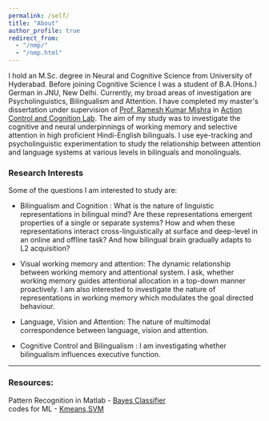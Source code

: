 ```yaml
---
permalink: /self/
title: "About"
author_profile: true
redirect_from: 
  - "/nmp/"
  - "/nmp.html"
---
```

I hold an M.Sc. degree in Neural and Cognitive Science from University of Hyderabad. Before joining Cognitive Science I was a student of B.A.(Hons.) German in JNU, New Delhi. Currently, my broad areas of investigation are Psycholinguistics, Bilingualism and Attention. 
I have completed my master's dissertation under supervision of [Prof. Ramesh Kumar Mishra](https://rameshkumarmishra.wordpress.com/) in [Action Control and Cognition Lab](https://actioncontrolcognitionlaboratory.wordpress.com/). The aim of my study was to investigate the cognitive and neural underpinnings of working memory and selective attention in high proficient Hindi-English bilinguals. I use eye-tracking and psycholinguistic experimentation to study the relationship between attention and language systems at various levels in bilinguals and monolinguals. 

### Research Interests

Some of the questions I am interested to study are: 

* Bilingualism and Cognition : What is the nature of linguistic representations in bilingual mind? Are these representations emergent properties of a single or separate systems? How and when these representations interact cross-linguistically at surface and deep-level in an online and offline task? And how bilingual brain gradually adapts to L2 acquisition?

* Visual working memory and attention: The dynamic relationship between working memory and attentional system. I ask, whether working memory guides attentional allocation in a top-down manner proactively. I am also interested to investigate the nature of representations in working memory which modulates the goal directed behaviour.

* Language, Vision and Attention: The nature of multimodal correspondence between language, vision and attention. 

* Cognitive Control and Bilingualism : I am investigating whether bilingualism influences executive function. 

---
### Resources:
Pattern Recognition in Matlab - [Bayes Classifier](https://github.com/amits1ngh/Bayes_Classifier "Matlab Codes") \
codes for ML - [Kmeans,SVM](https://github.com/amits1ngh/Python_UnsupervisedML "Kmeans,SVM_python")

